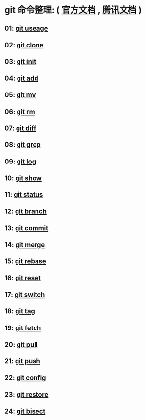
# git 命令整理: ( [官方文档](https://git-scm.com/docs/) , [腾讯文档](https://cloud.tencent.com/developer/doc/1096) )

## 01: [git useage](https://github.com/alextjj/git/blob/master/01_useage.md)

## 02: [git clone](https://github.com/alextjj/git/blob/master/02_clone.md)

## 03: [git init](https://github.com/alextjj/git/blob/master/03_init.md)

## 04: [git add](https://github.com/alextjj/git/blob/master/04_add.md)

## 05: [git mv](https://github.com/alextjj/git/blob/master/05_mv.md)

## 06: [git rm](https://github.com/alextjj/git/blob/master/06_rm.md)

## 07: [git diff](https://github.com/alextjj/git/blob/master/07_diff.md)

## 08: [git grep](https://github.com/alextjj/git/blob/master/08_grep.md)

## 09: [git log](https://github.com/alextjj/git/blob/master/09_log.md)

## 10: [git show](https://github.com/alextjj/git/blob/master/10_show.md)

## 11: [git status](https://github.com/alextjj/git/blob/master/11_status.md)

## 12: [git branch](https://github.com/alextjj/git/blob/master/12_branch.md)

## 13: [git commit](https://github.com/alextjj/git/blob/master/13_commit.md)

## 14: [git merge](https://github.com/alextjj/git/blob/master/14_merge.md)

## 15: [git rebase](https://github.com/alextjj/git/blob/master/15_rebase.md)

## 16: [git reset](https://github.com/alextjj/git/blob/master/16_reset.md)

## 17: [git switch](https://github.com/alextjj/git/blob/master/17_switch.md)

## 18: [git tag](https://github.com/alextjj/git/blob/master/18_tag.md)

## 19: [git fetch](https://github.com/alextjj/git/blob/master/19_fetch.md)

## 20: [git pull](https://github.com/alextjj/git/blob/master/20_pull.md)

## 21: [git push](https://github.com/alextjj/git/blob/master/21_push.md)

## 22: [git config](https://github.com/alextjj/git/blob/master/22_config.md)

## 23: [git restore](https://github.com/alextjj/git/blob/master/23_restore.md)

## 24: [git bisect](https://github.com/alextjj/git/blob/master/24_bisect.md)

